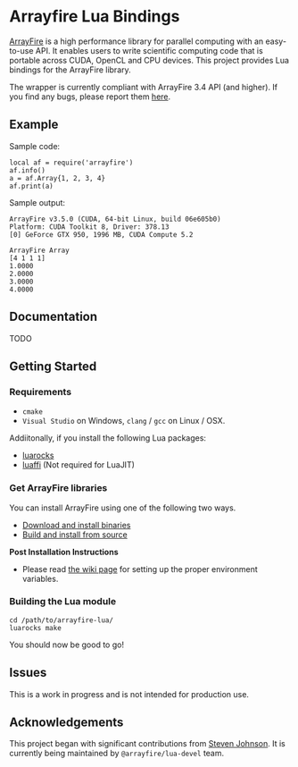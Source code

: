 # Arrayfire Lua Bindings

[ArrayFire](https://github.com/arrayfire/arrayfire) is a high performance library for parallel computing with an easy-to-use API. It enables users to write scientific computing code that is portable across CUDA, OpenCL and CPU devices. This project provides Lua bindings for the ArrayFire library.

The wrapper is currently compliant with ArrayFire 3.4 API (and higher). If you find any bugs, please report them [here](https://github.com/arrayfire/arrayfire-lua/issues).

## Example

Sample code:

```
local af = require('arrayfire')
af.info()
a = af.Array{1, 2, 3, 4}
af.print(a)
```

Sample output:

```
ArrayFire v3.5.0 (CUDA, 64-bit Linux, build 06e605b0)
Platform: CUDA Toolkit 8, Driver: 378.13
[0] GeForce GTX 950, 1996 MB, CUDA Compute 5.2

ArrayFire Array
[4 1 1 1]
1.0000
2.0000
3.0000
4.0000

```

## Documentation

TODO

## Getting Started

### Requirements

- `cmake`
- `Visual Studio` on Windows, `clang` / `gcc` on Linux / OSX.

Addiitonally, if you install the following Lua packages:

- [luarocks](https://github.com/keplerproject/luarocks)
- [luaffi](https://github.com/facebook/luaffifb) (Not required for LuaJIT)

### Get ArrayFire libraries

You can install ArrayFire using one of the following two ways.

- [Download and install binaries](https://arrayfire.com/download)
- [Build and install from source](https://github.com/arrayfire/arrayfire)

**Post Installation Instructions**

- Please read [the wiki page](https://github.com/arrayfire/arrayfire-lua/wiki) for setting up the proper environment variables.

### Building the Lua module

```
cd /path/to/arrayfire-lua/
luarocks make
```

You should now be good to go!

## Issues

This is a work in progress and is not intended for production use.

## Acknowledgements

This project began with significant contributions from [Steven Johnson](https://github.com/ggcrunchy). It is currently being maintained by `@arrayfire/lua-devel` team.
